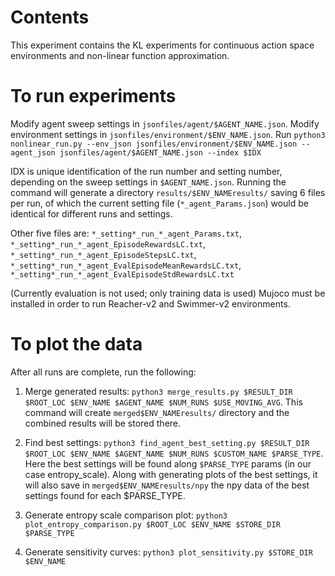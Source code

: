 # Contents
This experiment contains the KL experiments for continuous action space environments and non-linear function approximation. 

# To run experiments
Modify agent sweep settings in `jsonfiles/agent/$AGENT_NAME.json`.
Modify environment settings in `jsonfiles/environment/$ENV_NAME.json`.
Run `python3 nonlinear_run.py --env_json jsonfiles/environment/$ENV_NAME.json --agent_json jsonfiles/agent/$AGENT_NAME.json --index $IDX`

IDX is unique identification of the run number and setting number, depending on the sweep settings in `$AGENT_NAME.json`.
Running the command will generate a directory `results/$ENV_NAMEresults/` saving 6 files per run, of which the current setting file (`*_agent_Params.json`) would be identical for different runs and settings.

Other five files are:
`*_setting*_run_*_agent_Params.txt`,
`*_setting*_run_*_agent_EpisodeRewardsLC.txt`,
`*_setting*_run_*_agent_EpisodeStepsLC.txt`,
`*_setting*_run_*_agent_EvalEpisodeMeanRewardsLC.txt`,
`*_setting*_run_*_agent_EvalEpisodeStdRewardsLC.txt`

(Currently evaluation is not used; only training data is used)
Mujoco must be installed in order to run Reacher-v2 and Swimmer-v2 environments.

# To plot the data
After all runs are complete, run the following:

1. Merge generated results: `python3 merge_results.py $RESULT_DIR $ROOT_LOC $ENV_NAME $AGENT_NAME $NUM_RUNS $USE_MOVING_AVG`. This command will create `merged$ENV_NAMEresults/` directory and the combined results will be stored there.

2. Find best settings: `python3 find_agent_best_setting.py $RESULT_DIR $ROOT_LOC $ENV_NAME $AGENT_NAME $NUM_RUNS $CUSTOM_NAME $PARSE_TYPE`. Here the best settings will be found along `$PARSE_TYPE` params (in our case entropy_scale). Along with generating plots of the best settings, it will also save in `merged$ENV_NAMEresults/npy` the npy data of the best settings found for each $PARSE_TYPE.

3. Generate entropy scale comparison plot: `python3 plot_entropy_comparison.py $ROOT_LOC $ENV_NAME $STORE_DIR $PARSE_TYPE`

4. Generate sensitivity curves: `python3 plot_sensitivity.py $STORE_DIR $ENV_NAME`
